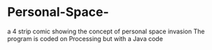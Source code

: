# Personal-Space-
a 4 strip comic showing the concept of personal space invasion
The program is coded on Processing but with a Java code
